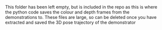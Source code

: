 This folder has been left empty, but is included in the repo as this is where the python code saves the colour and depth frames from the demonstrations to. These files are large, so can be deleted once you have extracted and saved the 3D pose trajectory of the demonstrator